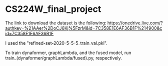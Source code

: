 # CS224W_final_project
The link to download the dataset is the following: https://onedrive.live.com/?authkey=%21AAer%2DoCJ6Kj%5FzrM&id=7C358E1E6AF36B1F%214900&cid=7C358E1E6AF36B1F

I used the "refined-set-2020-5-5-5_train_val.pkl". 

To train dynaformer, graphLambda, and the fused model, run train_(dynaformer/graphLambda/fused).py, respectively. 